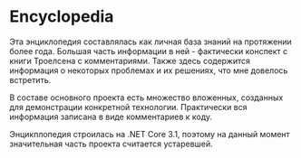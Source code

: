 # Encyclopedia

Эта энциклопедия составлялась как личная база знаний на протяжении более года. Большая часть информации в ней - фактически конспект с книги Троелсена
с комментариями. Также здесь содержится информация о некоторых проблемах и их решениях, что мне довелось встретить.

В составе основного проекта есть множество вложенных, созданных для демонстрации конкретной технологии. Практически вся информация записана в виде комментариев к коду.

Энцикплопедия строилась на .NET Core 3.1, поэтому на данный момент значительная часть проекта считается устаревшей.
